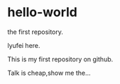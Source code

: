# hello-world
the first repository.

lyufei here.

This is my first repository on github.

Talk is cheap,show me the...
